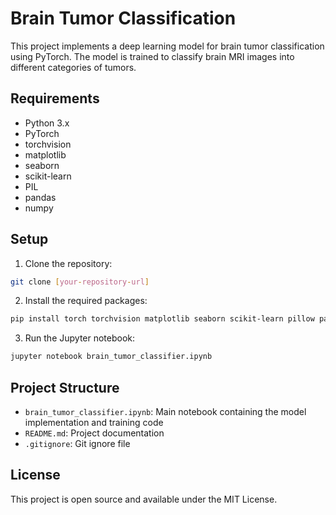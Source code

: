 # Brain Tumor Classification

This project implements a deep learning model for brain tumor classification using PyTorch. The model is trained to classify brain MRI images into different categories of tumors.

## Requirements

- Python 3.x
- PyTorch
- torchvision
- matplotlib
- seaborn
- scikit-learn
- PIL
- pandas
- numpy

## Setup

1. Clone the repository:
```bash
git clone [your-repository-url]
```

2. Install the required packages:
```bash
pip install torch torchvision matplotlib seaborn scikit-learn pillow pandas numpy
```

3. Run the Jupyter notebook:
```bash
jupyter notebook brain_tumor_classifier.ipynb
```

## Project Structure

- `brain_tumor_classifier.ipynb`: Main notebook containing the model implementation and training code
- `README.md`: Project documentation
- `.gitignore`: Git ignore file

## License

This project is open source and available under the MIT License. 